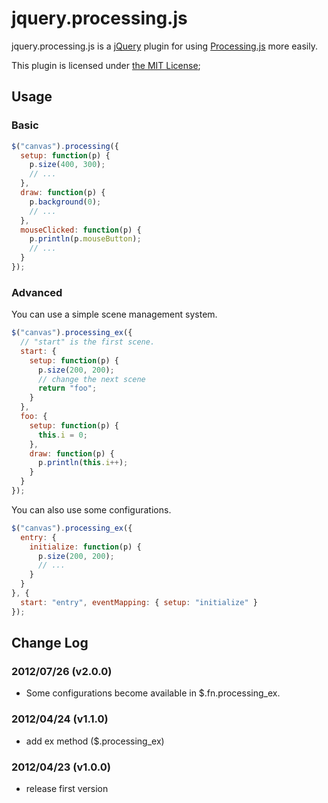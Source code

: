 jquery.processing.js
====================

jquery.processing.js is a [jQuery](http://jquery.com/) plugin for using [Processing.js](http://processingjs.org/) more easily.

This plugin is licensed under [the MIT License](http://www.opensource.org/licenses/mit-license.php);


Usage
-----

### Basic

```javascript
$("canvas").processing({
  setup: function(p) {
    p.size(400, 300);
    // ...
  },
  draw: function(p) {
    p.background(0);
    // ...
  },
  mouseClicked: function(p) {
    p.println(p.mouseButton);
    // ...
  }
});
```

### Advanced

You can use a simple scene management system.

```javascript
$("canvas").processing_ex({
  // "start" is the first scene.
  start: {
    setup: function(p) {
      p.size(200, 200);
      // change the next scene
      return "foo";
    }
  },
  foo: {
    setup: function(p) {
      this.i = 0;
    },
    draw: function(p) {
      p.println(this.i++);
    }
  }
});
```

You can also use some configurations.

```javascript
$("canvas").processing_ex({
  entry: {
    initialize: function(p) {
      p.size(200, 200);
      // ...
    }
  }
}, {
  start: "entry", eventMapping: { setup: "initialize" }
});
```

Change Log
----------

### 2012/07/26 (v2.0.0)
* Some configurations become available in $.fn.processing_ex.

### 2012/04/24 (v1.1.0)
* add ex method ($.processing_ex)

### 2012/04/23 (v1.0.0)
* release first version







